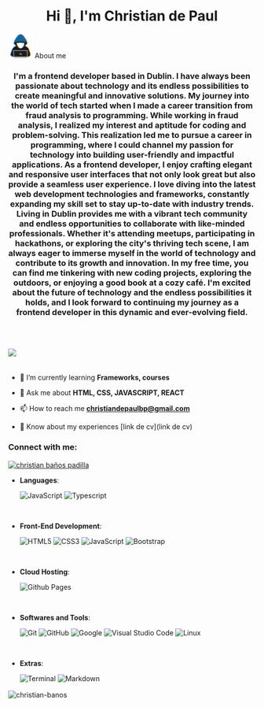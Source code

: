 <h1 align="center">Hi 👋, I'm Christian de Paul</h1>

<picture><img src = "https://github.com/0xAbdulKhalid/0xAbdulKhalid/raw/main/assets/mdImages/about_me.gif" width = 50px></picture> About me
<h3 align="center">I'm a frontend developer based in Dublin. I have always been passionate about technology and its endless possibilities to create meaningful and innovative solutions. My journey into the world of tech started when I made a career transition from fraud analysis to programming. While working in fraud analysis, I realized my interest and aptitude for coding and problem-solving. This realization led me to pursue a career in programming, where I could channel my passion for technology into building user-friendly and impactful applications. As a frontend developer, I enjoy crafting elegant and responsive user interfaces that not only look great but also provide a seamless user experience. I love diving into the latest web development technologies and frameworks, constantly expanding my skill set to stay up-to-date with industry trends. Living in Dublin provides me with a vibrant tech community and endless opportunities to collaborate with like-minded professionals. Whether it's attending meetups, participating in hackathons, or exploring the city's thriving tech scene, I am always eager to immerse myself in the world of technology and contribute to its growth and innovation. In my free time, you can find me tinkering with new coding projects, exploring the outdoors, or enjoying a good book at a cozy café. I'm excited about the future of technology and the endless possibilities it holds, and I look forward to continuing my journey as a frontend developer in this dynamic and ever-evolving field.</h3>

<br><br>

<img src="https://user-images.githubusercontent.com/73097560/115834477-dbab4500-a447-11eb-908a-139a6edaec5c.gif"><br><br>

- 🌱 I’m currently learning **Frameworks, courses**

- 💬 Ask me about **HTML, CSS, JAVASCRIPT, REACT**

- 📫 How to reach me **christiandepaulbp@gmail.com**

- 📄 Know about my experiences [link de cv](link de cv)

<h3 align="left">Connect with me:</h3>
<p align="left">
<a href="https://linkedin.com/in/christian baños padilla" target="blank"><img align="center" src="https://raw.githubusercontent.com/rahuldkjain/github-profile-readme-generator/master/src/images/icons/Social/linked-in-alt.svg" alt="christian baños padilla" height="30" width="40" /></a>
</p>

- **Languages**:
    
     ![JavaScript](https://img.shields.io/badge/JavaScript%20-%23F7DF1E.svg?style=for-the-badge&logo=javascript&logoColor=black)
     ![Typescript](https://img.shields.io/badge/Typescript-0078d7.svg?style=for-the-badge&logo=Typescript&logoColor=white)

<br>   
    
- **Front-End Development**:

   ![HTML5](https://img.shields.io/badge/HTML5%20-%23E34F26.svg?style=for-the-badge&logo=html5&logoColor=white)
   ![CSS3](https://img.shields.io/badge/CSS%20-%231572B6.svg?style=for-the-badge&logo=css3&logoColor=white)
   ![JavaScript](https://img.shields.io/badge/JavaScript%20-%23F7DF1E.svg?style=for-the-badge&logo=javascript&logoColor=black)
   ![Bootstrap](https://img.shields.io/badge/Bootstrap%20-%231572B6.svg?style=for-the-badge&logo=Bootstrap&logoColor=white)

<br>

- **Cloud Hosting**:

    ![Github Pages](https://img.shields.io/badge/GitHub%20Pages-%23327FC7.svg?style=for-the-badge&logo=github&logoColor=white)
    
<br>

- **Softwares and Tools**:

    ![Git](https://img.shields.io/badge/git-%23F05033.svg?style=for-the-badge&logo=git&logoColor=white)
    ![GitHub](https://img.shields.io/badge/github-%23121011.svg?style=for-the-badge&logo=github&logoColor=white)
    ![Google](https://img.shields.io/badge/google-%234285F4.svg?style=for-the-badge&logo=google&logoColor=white)
    ![Visual Studio Code](https://img.shields.io/badge/Visual%20Studio%20Code-0078d7.svg?style=for-the-badge&logo=visual-studio-code&logoColor=white)
    ![Linux](https://img.shields.io/badge/Linux-FCC624?style=for-the-badge&logo=linux&logoColor=black) 

<br>

- **Extras**:

    ![Terminal](https://img.shields.io/badge/Terminal-%23054020?style=for-the-badge&logo=gnu-bash&logoColor=white)
    ![Markdown](https://img.shields.io/badge/markdown-%23000000.svg?style=for-the-badge&logo=markdown&logoColor=white)   


</p>

<p><img align="center" src="https://github-readme-stats.vercel.app/api/top-langs?username=christian-banos&show_icons=true&locale=en&layout=compact" alt="christian-banos" /></p>




